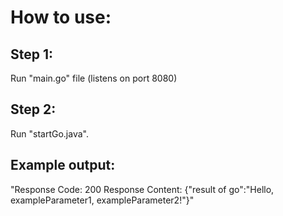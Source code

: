 # How to use:

## Step 1: 

Run "main.go" file (listens on port 8080)

## Step 2: 

Run "startGo.java".

## Example output:

"Response Code: 200
Response Content: {"result of go":"Hello, exampleParameter1, exampleParameter2!"}"
